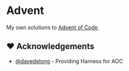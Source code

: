# Advent

My own solutions to [Advent of Code](https://adventofcode.com).

## ❤️ Acknowledgements

*  [@davedelong](https://github.com/davedelong) - Providing Harness for AOC
